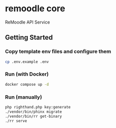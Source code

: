 # remoodle core

ReMoodle API Service

## Getting Started

### Copy template env files and configure them

```bash
cp .env.example .env
```

### Run (with Docker)

```bash
docker compose up -d
```

### Run (manually)

```bash
php righthand.php key:generate
./vendor/bin/phinx migrate
./vendor/bin/rr get-binary
./rr serve
```

